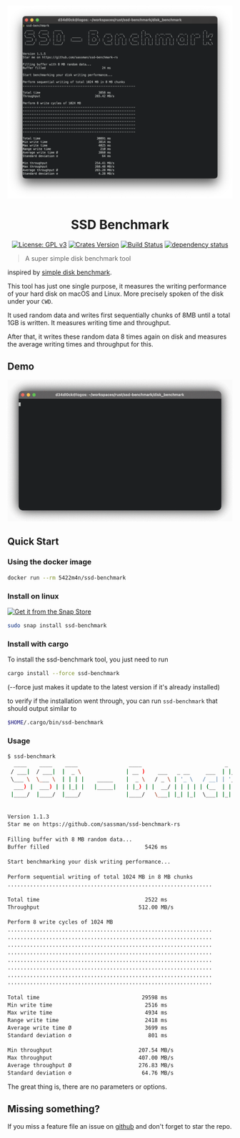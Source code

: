 <div align="center">
 <img src="https://github.com/sassman/ssd-benchmark-rs/blob/main/docs/demo.png?raw=true" width="950">
 <h1><strong>SSD Benchmark</strong></h1>

[![License: GPL v3](https://img.shields.io/badge/License-GPLv3-blue.svg)](https://www.gnu.org/licenses/gpl-3.0)
[![Crates Version](https://img.shields.io/crates/v/ssd-benchmark.svg)](https://crates.io/crates/ssd-benchmark)
[![Build Status](https://github.com/sassman/ssd-benchmark-rs/workflows/Build/badge.svg)](https://github.com/sassman/ssd-benchmark-rs/actions?query=branch%3Amain+workflow%3ABuild+)
[![dependency status](https://deps.rs/repo/github/sassman/ssd-benchmark-rs/status.svg)](https://deps.rs/repo/github/sassman/ssd-benchmark-rs)

</div>

> A super simple disk benchmark tool

inspired by [simple disk benchmark][1].

This tool has just one single purpose, it measures the writing performance of your hard disk on macOS and Linux. More precisely spoken of the disk under your `CWD`.

It used random data and writes first sequentially chunks of 8MB until a total 1GB is written. It measures writing time and throughput.

After that, it writes these random data 8 times again on disk and measures the average writing times and throughput for this.

## Demo

![demo](./docs/demo.gif)

## Quick Start

### Using the docker image

```sh
docker run --rm 5422m4n/ssd-benchmark
```

### Install on linux

[![Get it from the Snap Store](https://snapcraft.io/static/images/badges/en/snap-store-black.svg)](https://snapcraft.io/ssd-benchmark)

```sh
sudo snap install ssd-benchmark
```

### Install with cargo

To install the ssd-benchmark tool, you just need to run

```bash
cargo install --force ssd-benchmark
```

(--force just makes it update to the latest version if it's already installed)

to verify if the installation went through, you can run `ssd-benchmark` that should output similar to

```sh
$HOME/.cargo/bin/ssd-benchmark
```

### Usage

```sh
$ ssd-benchmark
  ____    ____    ____                ____                          _                                  _
 / ___|  / ___|  |  _ \              | __ )    ___   _ __     ___  | |__    _ __ ___     __ _   _ __  | | __
 \___ \  \___ \  | | | |    _____    |  _ \   / _ \ | '_ \   / __| | '_ \  | '_ ` _ \   / _` | | '__| | |/ /
  ___) |  ___) | | |_| |   |_____|   | |_) | |  __/ | | | | | (__  | | | | | | | | | | | (_| | | |    |   <
 |____/  |____/  |____/              |____/   \___| |_| |_|  \___| |_| |_| |_| |_| |_|  \__,_| |_|    |_|\_\


Version 1.1.3
Star me on https://github.com/sassman/ssd-benchmark-rs

Filling buffer with 8 MB random data...
Buffer filled                              5426 ms

Start benchmarking your disk writing performance...

Perform sequential writing of total 1024 MB in 8 MB chunks
................................................................

Total time                                 2522 ms
Throughput                               512.00 MB/s

Perform 8 write cycles of 1024 MB
................................................................
................................................................
................................................................
................................................................
................................................................
................................................................
................................................................
................................................................

Total time                                29598 ms
Min write time                             2516 ms
Max write time                             4934 ms
Range write time                           2418 ms
Average write time Ø                       3699 ms
Standard deviation σ                        801 ms

Min throughput                           207.54 MB/s
Max throughput                           407.00 MB/s
Average throughput Ø                     276.83 MB/s
Standard deviation σ                      64.76 MB/s
```

The great thing is, there are no parameters or options.

## Missing something?

If you miss a feature file an issue on [github][2] and don't forget to star the repo.

[1]: http://www.geschke-online.de/sdb/
[2]: https://github.com/sassman/ssd-benchmark-rs/issues